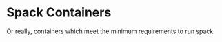 Spack Containers
================

Or really, containers which meet the minimum requirements to run spack.
